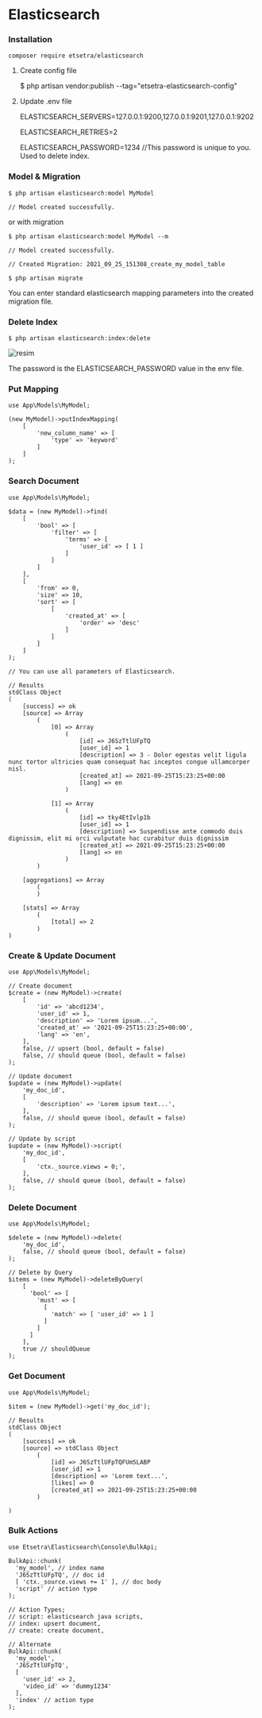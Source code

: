 # Elasticsearch

### Installation
    composer require etsetra/elasticsearch

1. Create config file

    $ php artisan vendor:publish --tag="etsetra-elasticsearch-config"

2. Update .env file

    <p>ELASTICSEARCH_SERVERS=127.0.0.1:9200,127.0.0.1:9201,127.0.0.1:9202</p>
    <p>ELASTICSEARCH_RETRIES=2</p>
    <p>ELASTICSEARCH_PASSWORD=1234 //This password is unique to you. Used to delete index.</p>

### Model & Migration
    $ php artisan elasticsearch:model MyModel

    // Model created successfully.

or with migration

    $ php artisan elasticsearch:model MyModel --m

    // Model created successfully.

    // Created Migration: 2021_09_25_151308_create_my_model_table

    $ php artisan migrate

You can enter standard elasticsearch mapping parameters into the created migration file.

### Delete Index
    $ php artisan elasticsearch:index:delete
![resim](https://user-images.githubusercontent.com/40306558/134776544-d1311bc5-24f0-4e65-ba01-2e2174531acb.png)

The password is the ELASTICSEARCH_PASSWORD value in the env file.

### Put Mapping
    use App\Models\MyModel;

    (new MyModel)->putIndexMapping(
        [
            'new_column_name' => [
                'type' => 'keyword'
            ]
        ]
    );

### Search Document
    use App\Models\MyModel;

    $data = (new MyModel)->find(
        [
            'bool' => [
                'filter' => [
                    'terms' => [
                        'user_id' => [ 1 ]
                    ]
                ]
            ]
        ],
        [
            'from' => 0,
            'size' => 10,
            'sort' => [
                [
                    'created_at' => [
                        'order' => 'desc'
                    ]
                ]
            ]
        ]
    );

    // You can use all parameters of Elasticsearch.

    // Results
    stdClass Object
    (
        [success] => ok
        [source] => Array
            (
                [0] => Array
                    (
                        [id] => J6SzTtlUFpTQ
                        [user_id] => 1
                        [description] => 3 - Dolor egestas velit ligula nunc tortor ultricies quam consequat hac inceptos congue ullamcorper nisl.
                        [created_at] => 2021-09-25T15:23:25+00:00
                        [lang] => en
                    )

                [1] => Array
                    (
                        [id] => tky4EtIvlp1b
                        [user_id] => 1
                        [description] => Suspendisse ante commodo duis dignissim, elit mi orci vulputate hac curabitur duis dignissim
                        [created_at] => 2021-09-25T15:23:25+00:00
                        [lang] => en
                    )
            )

        [aggregations] => Array
            (
            )

        [stats] => Array
            (
                [total] => 2
            )
    )

### Create & Update Document
    use App\Models\MyModel;

    // Create document
    $create = (new MyModel)->create(
        [
            'id' => 'abcd1234',
            'user_id' => 1,
            'description' => 'Lorem ipsum...',
            'created_at' => '2021-09-25T15:23:25+00:00',
            'lang' => 'en',
        ],
        false, // upsert (bool, default = false)
        false, // should queue (bool, default = false)
    );

    // Update document
    $update = (new MyModel)->update(
        'my_doc_id',
        [
            'description' => 'Lorem ipsum text...',
        ],
        false, // should queue (bool, default = false)
    );

    // Update by script
    $update = (new MyModel)->script(
        'my_doc_id',
        [
            'ctx._source.views = 0;',
        ],
        false, // should queue (bool, default = false)
    );

### Delete Document
    use App\Models\MyModel;
    
    $delete = (new MyModel)->delete(
        'my_doc_id',
        false, // should queue (bool, default = false)
    );

    // Delete by Query
    $items = (new MyModel)->deleteByQuery(
        [
          'bool' => [
            'must' => [
              [
                'match' => [ 'user_id' => 1 ]
              ]
            ]
          ]
        ],
        true // shouldQueue
    );

### Get Document
    use App\Models\MyModel;
    
    $item = (new MyModel)->get('my_doc_id');
    
    // Results
    stdClass Object
    (
        [success] => ok
        [source] => stdClass Object
            (
                [id] => J6SzTtlUFpTQFUm5LABP
                [user_id] => 1
                [description] => 'Lorem text...',
                [likes] => 0
                [created_at] => 2021-09-25T15:23:25+00:00
            )

    )

### Bulk Actions
    use Etsetra\Elasticsearch\Console\BulkApi;
    
    BulkApi::chunk(
      'my_model', // index name
      'J6SzTtlUFpTQ', // doc id
      [ 'ctx._source.views += 1' ], // doc body
      'script' // action type
    );
    
    // Action Types;
    // script: elasticsearch java scripts,
    // index: upsert document,
    // create: create document,
    
    // Alternate
    BulkApi::chunk(
      'my_model',
      'J6SzTtlUFpTQ',
      [
        'user_id' => 2,
        'video_id' => 'dummy1234'
      ],
      'index' // action type
    );

